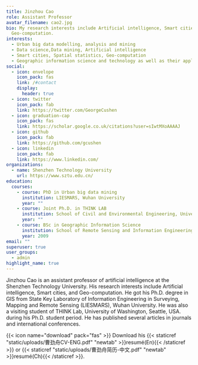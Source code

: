 ```yaml
---
title: Jinzhou Cao
role: Assistant Professor
avatar_filename: cao2.jpg
bio: My research interests include Artificial intelligence, Smart cities,
  Geo-computation.
interests:
  - Urban big data modelling, analysis and mining
  - Data science,Data mining, Artificial intelligence
  - Smart cities, Spatial statistics, Geo-computation
  - Geographic information science and technology as well as their applications
social:
  - icon: envelope
    icon_pack: fas
    link: /#contact
    display:
      header: true
  - icon: twitter
    icon_pack: fab
    link: https://twitter.com/GeorgeCushen
  - icon: graduation-cap
    icon_pack: fas
    link: https://scholar.google.co.uk/citations?user=sIwtMXoAAAAJ
  - icon: github
    icon_pack: fab
    link: https://github.com/gcushen
  - icon: linkedin
    icon_pack: fab
    link: https://www.linkedin.com/
organizations:
  - name: Shenzhen Technology University
    url: https://www.sztu.edu.cn/
education:
  courses:
    - course: PhD in Urban big data mining
      institution: LIESMARS, Wuhan University
      year: ""
    - course: Joint Ph.D. in THINK LAB
      institution: School of Civil and Environmental Engineering, University of Washington
      year: ""
    - course: BSc in Geographic Information Science
      institution: School of Remote Sensing and Information Engineering, Wuhan University
      year: 2009
email: ""
superuser: true
user_groups:
  - admin
highlight_name: true
---
```

Jinzhou Cao is an assistant professor of artificial intelligence at the Shenzhen Technology University. His research interests include Artificial intelligence, Smart cities, and Geo-computation. He got his Ph.D. degree in GIS from State Key Laboratory of Information Engineering in Surveying, Mapping and Remote Sensing (LIESMARS), Wuhan University. He was also a visiting student of THINK Lab, University of Washington, Seattle, USA. during his Ph.D. student period. He has published several articles in journals and international conferences.

{{< icon name="download" pack="fas" >}} Download his {{< staticref "static/uploads/曹劲舟CV-ENG.pdf" "newtab" >}}resumé(En){{< /staticref >}} or {{< staticref "static/uploads/曹劲舟简历-中文.pdf" "newtab" >}}resumé(Ch){{< /staticref >}}.
